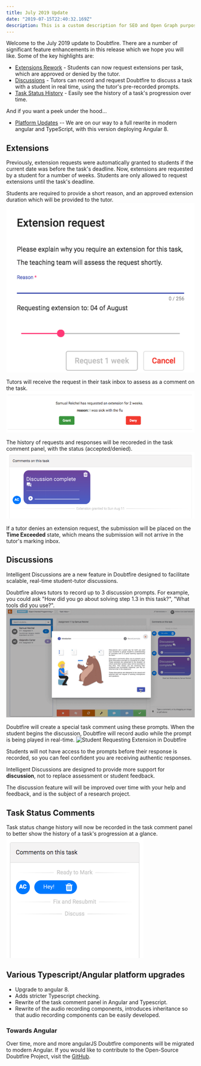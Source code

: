 ```yaml
---
title: July 2019 Update
date: "2019-07-15T22:40:32.169Z"
description: This is a custom description for SEO and Open Graph purposes, rather than the default generated excerpt. Simply add a description field to the frontmatter.
---
```


Welcome to the July 2019 update to Doubtfire. There are a number of significant feature enhancements in this release which we hope you will like. Some of the key highlights are:

* [Extensions Rework](#extensions) - Students can now request extensions per task, which are approved or denied by the tutor.
* [Discussions](#discussions) - Tutors can record and request Doubtfire to discuss a task with a student in real time, using the tutor's pre-recorded prompts.
* [Task Status History](#tsc) - Easily see the history of a task's progression over time.

And if you want a peek under the hood...
* [Platform Updates](#development) -- We are on our way to a full rewrite in modern angular and TypeScript, with this version deploying Angular 8.


## <a name="extensions"></a> Extensions
Previously, extension requests were automatically granted to students if the current date was before the task's deadline.
Now, extensions are requested by a student for a number of weeks. Students are only allowed to request extensions until the task's deadline.

Students are required to provide a short reason, and an approved extension duration which will be provided to the tutor.
![Student Requesting Extension in Doubtfire](./request-extension.png)

Tutors will receive the request in their task inbox to assess as a comment on the task.
![Student Requesting Extension in Doubtfire](./extension-response.png)

The history of requests and responses will be recoreded in the task comment panel, with the status (accepted/denied).
![Student Requesting Extension in Doubtfire](./extension-history.png)

If a tutor denies an extension request, the submission will be placed on the <strong>Time Exceeded</strong> state, which means the submission will not arrive in the tutor's marking inbox.

## <a name="discussions"></a> Discussions
Intelligent Discussions are a new feature in Doubtfire designed to facilitate scalable, real-time student-tutor discussions.

Doubtfire allows tutors to record up to 3 discussion prompts. For example, you could ask "How did you go about solving step 1.3 in this task?", "What tools did you use?".
![Student Requesting Extension in Doubtfire](./record-discussion-prompt.gif)

Doubtfire will create a special task comment using these prompts. When the student begins the discussion, Doubtfire will record audio while the prompt is being played in real-time.
![Student Requesting Extension in Doubtfire](./student-discussion.gif)

Students will not have access to the prompts before their response is recorded, so you can feel confident you are receiving authentic responses.

Intelligent Discussions are designed to provide more support for <strong>discussion</strong>, not to replace assessment or student feedback.

The discussion feature will will be improved over time with your help and feedback, and is the subject of a research project.

## <a name="tsc"></a> Task Status Comments
Task status change history will now be recorded in the task comment panel to better show the history of a task's progression at a glance.
![Student Requesting Extension in Doubtfire](./task-history.png)

## <a name="development"></a> Various Typescript/Angular platform upgrades
* Upgrade to angular 8.
* Adds stricter Typescript checking.
* Rewrite of the task comment panel in Angular and Typescript.
* Rewrite of the audio recording components, introduces inheritance so that audio recording components can be easily developed.

### Towards Angular
Over time, more and more angularJS Doubtfire components will be migrated to modern Angular. If you would like to contribute to the Open-Source Doubtfire Project, visit the [GitHub](https://github.com/doubtfire-lms/).